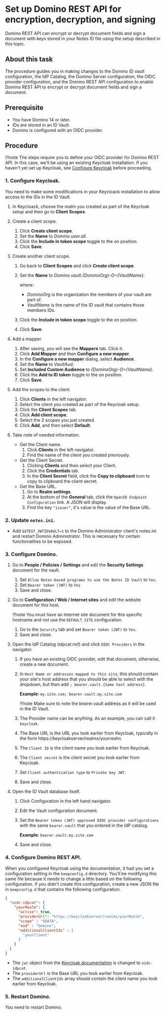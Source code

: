 # Set up Domino REST API for encryption, decryption, and signing

Domino REST API can encrypt or decrypt document fields and sign a document with keys stored in your Notes ID file using the setup described in this topic.

## About this task

The procedure guides you in making changes to the Domino ID vault configuration, the IdP Catalog, the Domino Server configuration, the OIDC provider configuration, and the Domino REST API configuration to enable Domino REST API to encrypt or decrypt document fields and sign a document.

## Prerequisite

- You have Domino 14 or later.
- IDs are stored in an ID Vault.
- Domino is configured with an OIDC provider.

## Procedure
  
!!!note
    The steps require you to define your OIDC provider for Domino REST API. In this case, we'll be using an existing Keycloak installation. If you haven't yet set up Keycloak, see [Configure Keycloak](../IdP/configuringKeycloak.md) before proceeding.

### 1. Configure Keycloak.

You need to make some modifications in your Keycloack installation to allow access to the IDs in the ID Vault.

1. In Keycloack, choose the realm you created as part of the Keycloak setup and then go to **Client Scopes**.
1. Create a client scope.
    1. Click **Create client scope**.
    1. Set the **Name** to *Domino.user.all*.
    1. Click the **Include in token scope** toggle to the on position.
    1. Click **Save**.
1. Create another client scope.
    1. Go back to **Client Scopes** and click **Create client scope**.
    1. Set the **Name** to *Domino.vault.{DominoOrg}-O={VaultName}*.
    
        where: 
        - *DominoOrg* is the organization the members of your vault are part of.
        - *VaultName* is the name of the ID vault that contains those members IDs.  
    
    1. Click the **Include in token scope** toggle to the on position.
    1. Click **Save**.

1. Add a mapper.
    1. After saving, you will see the **Mappers** tab. Click it.
    1. Click **Add Mapper** and then **Configure a new mapper**.
    1. In the **Configure a new mapper** dialog, select **Audience**.
    1. Set the **Name** to *VaultAud*.
    1. Set **Included Custom Audience** to *{DominoOrg}-O={VaultName}*.
    1. Click the **Add to ID token** toggle to the on position.
    1. Click **Save**.

1. Add the scopes to the client.
    1. Click **Clients** in the left navigator.
	1. Select the client you created as part of the Keycloak setup.
	1. Click the **Client Scopes** tab.
	1. Click **Add client scope**.
	1. Select the 2 scopes you just created.
	1. Click **Add**, and then select **Default**.

1. Take note of needed information.
    - Get the Client name.
        1. Click **Clients** in the left navigator.
        1. Find the name of the client you created previously.
    - Get the Client Secret.
        1. Clicking **Clients** and then select your Client.
        1. Click the **Credentials** tab. 
        1. In the **Client Secret** field, click the **Copy to clipboard** icon to copy to clipboard the client secret.
    - Get the Base URL.
        1. Go to **Realm settings**.
        1. At the bottom of the **General** tab, click the `OpenID Endpoint Configuration` link. A JSON will display. 
        1. Find the key `"issuer"`, it's value is the value of the Base URL.  


### 2. Update `notes.ini`. 

- Add `$$TEST_JWTIDVAULT=1` to the Domino Administrator client's notes.ini and restart Domino Administrator. This is necessary for certain functionalities to be exposed.

### 3. Configure Domino.

1. Go to **People / Policies / Settings** and edit the **Security Settings** document for the vault.  
  
    1. Set `Allow Notes-based programs to use the Notes ID Vault` to `Yes`.
    2. Set `Bearer token (JWT)` to `Yes`
    3. Save and close.

2. Go to **Configuration / Web / Internet sites** and edit the website document for this host.
  
    !!!note
        You must have an Internet site document for this specific hostname and not use the `DEFAULT_SITE` configuration.
  
    1. Go to the `Security` tab and set `Bearer token (JWT)` to `Yes`.
    2. Save and close.

3. Open the IdP Catalog (idpcat.nsf) and click `OIDC Providers` in the navigator. 
    
    1. If you have an existing OIDC provider, edit that document; otherwise, create a new document.
    2. In `Host Name or addresses mapped to this site`, this should contain your site's host address that you should be able to select with the dropdown, but then add `; bearer.vault.{Same host address}`.
    
        **Example**: `my.site.com; bearer.vault.my.site.com`  
        
        !!!note
            Make sure to note the bearer.vault address as it will be used in the ID Vault.
  
    1. The Provider name can be anything. As an example, you can call it `keycloak`.
    1. The Base URL is the URL you took earlier from Keycloak, typically in the form https://keycloakserver/realms/yourrealm.
    1. The `Client ID` is the client name you took earlier from Keycloak.
    1. The `Client secret` is the client secret you took earlier from Keycloak.
    1. Set `Client authentication type` to `Private key JWT`.
    1. Save and close.

4. Open the ID Vault database itself.
    
    1. Click Configuration in the left hand navigator.
    2. Edit the Vault configuration document.
    3. Set the `Bearer token (JWT) approved OIDC provider configurations` with the same `bearer.vault` that you entered in the IdP catalog.
    
        **Example**: `bearer.vault.my.site.com`
    
    4. Save and close.
  
### 4. Configure Domino REST API.

When you configured Keycloak using the documentation, it had you set a configuration setting in the `keepconfig.d` directory. You'll be modifying this same file because it needs to change a little based on the following configuration. If you didn't create this configuration, create a new JSON file in `keepconfig.d` that contains the following configuration.

```json
{
  "oidc-idpcat": {
    "yourRealm": {
	  "active": true,
      "providerUrl": "https://keycloakserver/realms/yourRealm",
	  "scope" : "$DATA",
	  "aud" : "Domino",
	  "additionalClientIds" : [
		"yourClient"
	  ]
    }
  }
}
```

- The `jwt` object from the [Keycloak documentation](../IdP/configuringKeycloak.md) is changed to `oidc-idpcat`.
- The `providerUrl` is the Base URL you took earlier from Keycloak.
- The `additionalClientIds` array should contain the client name you took earlier from Keycloak.

### 5. Restart Domino. 

You need to restart Domino. 
